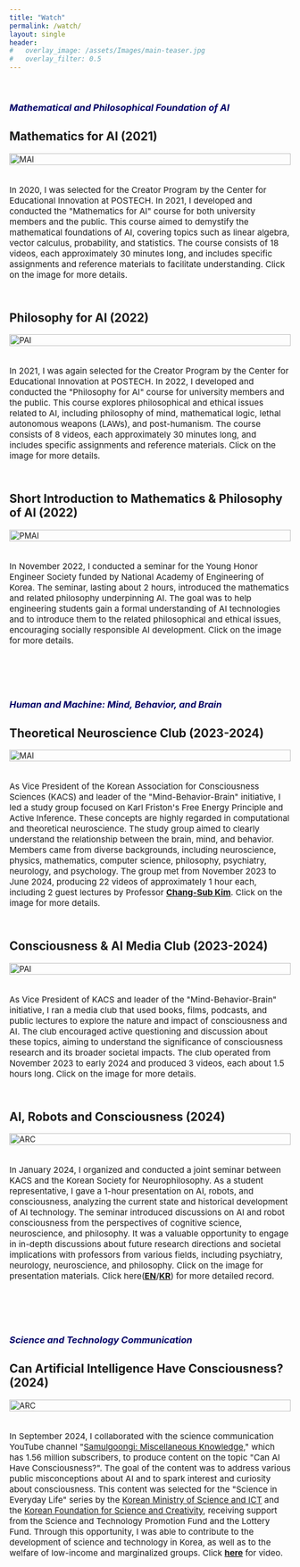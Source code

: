 ```yaml
---
title: "Watch"
permalink: /watch/
layout: single
header:
#   overlay_image: /assets/Images/main-teaser.jpg
#   overlay_filter: 0.5
---
```


<br>

### _<span style="color:#000066;">Mathematical and Philosophical Foundation of AI</span>_

<div style="margin-bottom: 40px;">
  <h2>Mathematics for AI (2021)</h2>
  <div style="display: flex; flex-wrap: wrap; gap: 20px; align-items: flex-start;">
    <div style="flex: 1; min-width: 200px;">
      <a href="https://youtube.com/playlist?list=PLfWS6_PaCSutSAC7Vu8VHS2uc594cQigv&si=PUY67hIfze3kvEeO">
        <img src="/assets/images/Watch/MAI.png" alt="MAI" style="width: 100%; height: auto;">
      </a>
    </div>
    <div style="flex: 2; min-width: 300px;">
      <p style="font-size:15px;">In 2020, I was selected for the Creator Program by the Center for Educational Innovation at POSTECH. In 2021, I developed and conducted the "Mathematics for AI" course for both university members and the public. This course aimed to demystify the mathematical foundations of AI, covering topics such as linear algebra, vector calculus, probability, and statistics. The course consists of 18 videos, each approximately 30 minutes long, and includes specific assignments and reference materials to facilitate understanding. Click on the image for more details.</p>
    </div>
  </div>
</div>

<div style="margin-bottom: 40px;">
  <h2>Philosophy for AI (2022)</h2>
  <div style="display: flex; flex-wrap: wrap; gap: 20px; align-items: flex-start;">
    <div style="flex: 1; min-width: 200px;">
      <a href="https://youtube.com/playlist?list=PLfWS6_PaCSusXxpOxUSs6ONTln3pHWALy&si=xhr-Y8JY3Y6_xmuw">
        <img src="/assets/images/Watch/PAI.png" alt="PAI" style="width: 100%; height: auto;">
      </a>
    </div>
    <div style="flex: 2; min-width: 300px;">
      <p style="font-size:15px;">In 2021, I was again selected for the Creator Program by the Center for Educational Innovation at POSTECH. In 2022, I developed and conducted the "Philosophy for AI" course for university members and the public. This course explores philosophical and ethical issues related to AI, including philosophy of mind, mathematical logic, lethal autonomous weapons (LAWs), and post-humanism. The course consists of 8 videos, each approximately 30 minutes long, and includes specific assignments and reference materials. Click on the image for more details.</p>
    </div>
  </div>
</div>

<div style="margin-bottom: 40px;">
  <h2>Short Introduction to Mathematics & Philosophy of AI (2022)</h2>
  <div style="display: flex; flex-wrap: wrap; gap: 20px; align-items: flex-start;">
    <div style="flex: 1; min-width: 200px;">
      <a href="https://drive.google.com/file/d/1P1k_OxZnhOZCkHcNpULLXdLxn_iVlUZR/view?usp=sharing">
        <img src="/assets/images/Watch/2022 YEHS.jpg" alt="PMAI" style="width: 100%; height: auto;">
      </a>
    </div>
    <div style="flex: 2; min-width: 300px;">
      <p style="font-size:15px;">In November 2022, I conducted a seminar for the Young Honor Engineer Society funded by National Academy of Engineering of Korea. The seminar, lasting about 2 hours, introduced the mathematics and related philosophy underpinning AI. The goal was to help engineering students gain a formal understanding of AI technologies and to introduce them to the related philosophical and ethical issues, encouraging socially responsible AI development. Click on the image for more details.</p>
    </div>
  </div>
</div>

<br>

### _<span style="color:#000066;">Human and Machine: Mind, Behavior, and Brain</span>_

<div style="margin-bottom: 40px;">
  <h2>Theoretical Neuroscience Club (2023-2024)</h2>
  <div style="display: flex; flex-wrap: wrap; gap: 20px; align-items: flex-start;">
    <div style="flex: 1; min-width: 200px;">
      <a href="https://youtube.com/playlist?list=PLBan6Afp0tlTxmfm83MkMnW1vOt1k3Ic2&si=nxtGxp3m5ZXzfkKn">
        <img src="/assets/images/Watch/AIF.png" alt="MAI" style="width: 100%; height: auto;">
      </a>
    </div>
    <div style="flex: 2; min-width: 300px;">
      <p style="font-size:15px;">As Vice President of the Korean Association for Consciousness Sciences (KACS) and leader of the "Mind-Behavior-Brain" initiative, I led a study group focused on Karl Friston's Free Energy Principle and Active Inference. These concepts are highly regarded in computational and theoretical neuroscience. The study group aimed to clearly understand the relationship between the brain, mind, and behavior. Members came from diverse backgrounds, including neuroscience, physics, mathematics, computer science, philosophy, psychiatry, neurology, and psychology. The group met from November 2023 to June 2024, producing 22 videos of approximately 1 hour each, including 2 guest lectures by Professor <a href="https://scholar.google.com/citations?user=brhWmCwAAAAJ&hl=en"><strong>Chang-Sub Kim</strong></a>. Click on the image for more details.</p>
    </div>
  </div>
</div>

<div style="margin-bottom: 40px;">
  <h2>Consciousness & AI Media Club (2023-2024)</h2>
  <div style="display: flex; flex-wrap: wrap; gap: 20px; align-items: flex-start;">
    <div style="flex: 1; min-width: 200px;">
      <a href="https://youtube.com/playlist?list=PLBan6Afp0tlTPZ_bE8VyHzyCy4EVRFv4b&si=Azf6sgAu3-oAnZKS">
        <img src="/assets/images/Watch/Book_Club.png" alt="PAI" style="width: 100%; height: auto;">
      </a>
    </div>
    <div style="flex: 2; min-width: 300px;">
      <p style="font-size:15px;">As Vice President of KACS and leader of the "Mind-Behavior-Brain" initiative, I ran a media club that used books, films, podcasts, and public lectures to explore the nature and impact of consciousness and AI. The club encouraged active questioning and discussion about these topics, aiming to understand the significance of consciousness research and its broader societal impacts. The club operated from November 2023 to early 2024 and produced 3 videos, each about 1.5 hours long. Click on the image for more details.</p>
    </div>
  </div>
</div>

<div style="margin-bottom: 40px;">
  <h2>AI, Robots and Consciousness (2024)</h2>
  <div style="display: flex; flex-wrap: wrap; gap: 20px; align-items: flex-start;">
    <div style="flex: 1; min-width: 200px;">
      <a href="https://drive.google.com/file/d/1frsBtLaWxgzp_V4lx0aq6eoky8YJbt2A/view?usp=sharing">
        <img src="/assets/images/Watch/2024KACSxKSNP.jpg" alt="ARC" style="width: 100%; height: auto;">
      </a>
    </div>
    <div style="flex: 2; min-width: 300px;">
      <p style="font-size:15px;">In January 2024, I organized and conducted a joint seminar between KACS and the Korean Society for Neurophilosophy. As a student representative, I gave a 1-hour presentation on AI, robots, and consciousness, analyzing the current state and historical development of AI technology. The seminar introduced discussions on AI and robot consciousness from the perspectives of cognitive science, neuroscience, and philosophy. It was a valuable opportunity to engage in in-depth discussions about future research directions and societal implications with professors from various fields, including psychiatry, neurology, neuroscience, and philosophy. Click on the image for presentation materials. Click here(<a href="http://lee-dohyeon.github.io/movement/KACS-x-KSCN-Meeting-en/"><strong>EN</strong></a>/<a href="http://lee-dohyeon.github.io/movement/KACS-x-KSCN-Meeting-kr/"><strong>KR</strong></a>) for more detailed record.</p>
    </div>
  </div>
</div>

<br>

### _<span style="color:#000066;">Science and Technology Communication</span>_

<div style="margin-bottom: 40px;">
  <h2>Can Artificial Intelligence Have Consciousness? (2024)</h2>
  <div style="display: flex; flex-wrap: wrap; gap: 20px; align-items: flex-start;">
    <div style="flex: 1; min-width: 200px;">
      <a href="https://youtu.be/4LbD9b8L1qU?si=W2_0ThTqdy_psLPT">
        <img src="/assets/images/Watch/Can AI.jpg" alt="ARC" style="width: 100%; height: auto;">
      </a>
    </div>
    <div style="flex: 2; min-width: 300px;">
      <p style="font-size:15px;">In September 2024, I collaborated with the science communication YouTube channel "<a href="https://www.youtube.com/@%EC%82%AC%EB%AC%BC%EA%B6%81%EC%9D%B4">Samulgoongi: Miscellaneous Knowledge,</a>" which has 1.56 million subscribers, to produce content on the topic "Can AI Have Consciousness?". The goal of the content was to address various public misconceptions about AI and to spark interest and curiosity about consciousness. This content was selected for the "Science in Everyday Life" series by the <a href="https://www.msit.go.kr/index.do">Korean Ministry of Science and ICT</a> and the <a href="https://www.kosac.re.kr/main">Korean Foundation for Science and Creativity</a>, receiving support from the Science and Technology Promotion Fund and the Lottery Fund. Through this opportunity, I was able to contribute to the development of science and technology in Korea, as well as to the welfare of low-income and marginalized groups. Click <a href="https://youtu.be/4LbD9b8L1qU?si=W2_0ThTqdy_psLPT"><strong>here</strong></a> for video.
